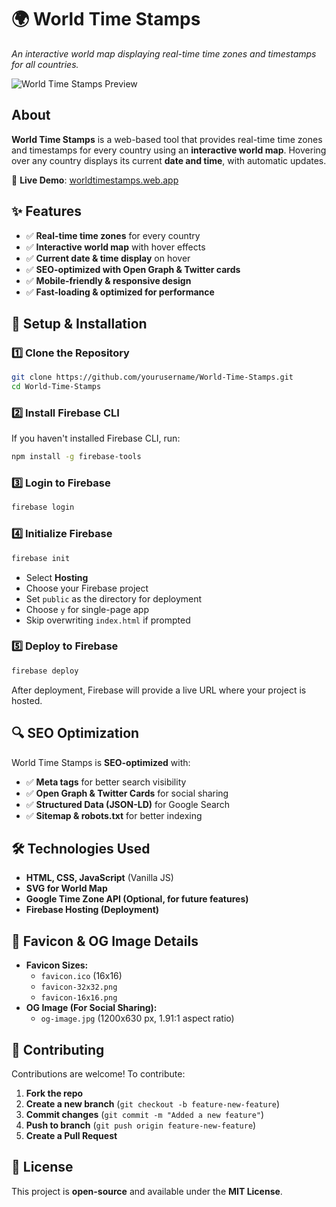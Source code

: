# 🌍 World Time Stamps

*An interactive world map displaying real-time time zones and timestamps for all countries.*

![World Time Stamps Preview](https://worldtimestamps.web.app/imgs/ogimg.png)

## About
**World Time Stamps** is a web-based tool that provides real-time time zones and timestamps for every country using an **interactive world map**. Hovering over any country displays its current **date and time**, with automatic updates.

🚀 **Live Demo**: [worldtimestamps.web.app](https://worldtimestamps.web.app)

## ✨ Features
- ✅ **Real-time time zones** for every country  
- ✅ **Interactive world map** with hover effects  
- ✅ **Current date & time display** on hover  
- ✅ **SEO-optimized with Open Graph & Twitter cards**  
- ✅ **Mobile-friendly & responsive design**  
- ✅ **Fast-loading & optimized for performance**  

## 🚀 Setup & Installation
### 1️⃣ Clone the Repository
```sh
git clone https://github.com/yourusername/World-Time-Stamps.git
cd World-Time-Stamps
```

### 2️⃣ Install Firebase CLI
If you haven't installed Firebase CLI, run:
```sh
npm install -g firebase-tools
```

### 3️⃣ Login to Firebase
```sh
firebase login
```

### 4️⃣ Initialize Firebase
```sh
firebase init
```
- Select **Hosting**
- Choose your Firebase project
- Set `public` as the directory for deployment
- Choose `y` for single-page app
- Skip overwriting `index.html` if prompted

### 5️⃣ Deploy to Firebase
```sh
firebase deploy
```

After deployment, Firebase will provide a live URL where your project is hosted.

## 🔍 SEO Optimization
World Time Stamps is **SEO-optimized** with:
- ✅ **Meta tags** for better search visibility  
- ✅ **Open Graph & Twitter Cards** for social sharing  
- ✅ **Structured Data (JSON-LD)** for Google Search  
- ✅ **Sitemap & robots.txt** for better indexing  

## 🛠 Technologies Used
- **HTML, CSS, JavaScript** (Vanilla JS)
- **SVG for World Map**
- **Google Time Zone API (Optional, for future features)**
- **Firebase Hosting (Deployment)**

## 🎨 Favicon & OG Image Details
- **Favicon Sizes:**
  - `favicon.ico` (16x16)
  - `favicon-32x32.png`
  - `favicon-16x16.png`
- **OG Image (For Social Sharing):**
  - `og-image.jpg` (1200x630 px, 1.91:1 aspect ratio)

## 🤝 Contributing
Contributions are welcome! To contribute:
1. **Fork the repo**
2. **Create a new branch** (`git checkout -b feature-new-feature`)
3. **Commit changes** (`git commit -m "Added a new feature"`)
4. **Push to branch** (`git push origin feature-new-feature`)
5. **Create a Pull Request**

## 📜 License
This project is **open-source** and available under the **MIT License**.



